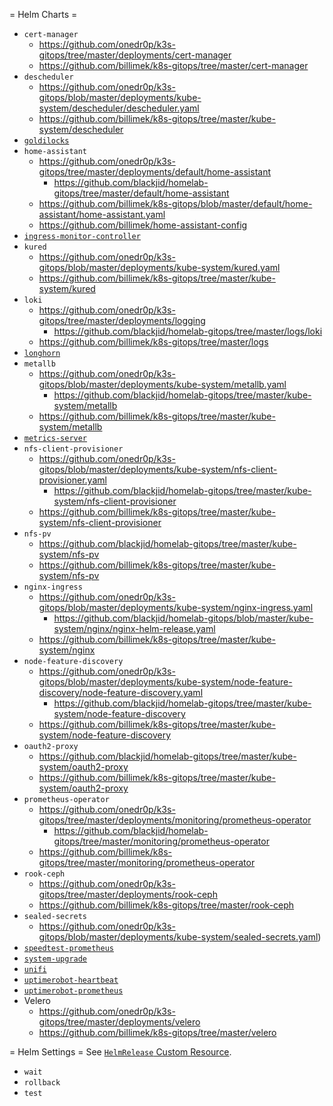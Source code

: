= Helm Charts =
- `cert-manager`
  - https://github.com/onedr0p/k3s-gitops/tree/master/deployments/cert-manager
  - https://github.com/billimek/k8s-gitops/tree/master/cert-manager
- `descheduler`
  - https://github.com/onedr0p/k3s-gitops/blob/master/deployments/kube-system/descheduler/descheduler.yaml
  - https://github.com/billimek/k8s-gitops/tree/master/kube-system/descheduler
- [`goldilocks`](https://github.com/billimek/k8s-gitops/tree/master/default/goldilocks)
- `home-assistant`
  - https://github.com/onedr0p/k3s-gitops/tree/master/deployments/default/home-assistant
	- https://github.com/blackjid/homelab-gitops/tree/master/default/home-assistant
  - https://github.com/billimek/k8s-gitops/blob/master/default/home-assistant/home-assistant.yaml
  - https://github.com/billimek/home-assistant-config
- [`ingress-monitor-controller`](https://github.com/blackjid/homelab-gitops/tree/master/monitoring/ingress-monitor-controller)
- `kured`
  - https://github.com/onedr0p/k3s-gitops/blob/master/deployments/kube-system/kured.yaml
  - https://github.com/billimek/k8s-gitops/tree/master/kube-system/kured
- `loki`
  - https://github.com/onedr0p/k3s-gitops/tree/master/deployments/logging
	- https://github.com/blackjid/homelab-gitops/tree/master/logs/loki
  - https://github.com/billimek/k8s-gitops/tree/master/logs
- [`longhorn`](https://github.com/blackjid/homelab-gitops/tree/master/longhorn-system)
- `metallb`
  - https://github.com/onedr0p/k3s-gitops/blob/master/deployments/kube-system/metallb.yaml
	- https://github.com/blackjid/homelab-gitops/tree/master/kube-system/metallb
  - https://github.com/billimek/k8s-gitops/tree/master/kube-system/metallb
- [`metrics-server`](https://github.com/onedr0p/k3s-gitops/blob/master/deployments/kube-system/metrics-server.yaml)
- `nfs-client-provisioner`
  - https://github.com/onedr0p/k3s-gitops/blob/master/deployments/kube-system/nfs-client-provisioner.yaml
	- https://github.com/blackjid/homelab-gitops/tree/master/kube-system/nfs-client-provisioner
  - https://github.com/billimek/k8s-gitops/tree/master/kube-system/nfs-client-provisioner
- `nfs-pv`
  - https://github.com/blackjid/homelab-gitops/tree/master/kube-system/nfs-pv
  - https://github.com/billimek/k8s-gitops/tree/master/kube-system/nfs-pv
- `nginx-ingress`
  - https://github.com/onedr0p/k3s-gitops/blob/master/deployments/kube-system/nginx-ingress.yaml
	- https://github.com/blackjid/homelab-gitops/blob/master/kube-system/nginx/nginx-helm-release.yaml
  - https://github.com/billimek/k8s-gitops/tree/master/kube-system/nginx
- `node-feature-discovery`
  - https://github.com/onedr0p/k3s-gitops/blob/master/deployments/kube-system/node-feature-discovery/node-feature-discovery.yaml
	- https://github.com/blackjid/homelab-gitops/tree/master/kube-system/node-feature-discovery
  - https://github.com/billimek/k8s-gitops/tree/master/kube-system/node-feature-discovery
- `oauth2-proxy`
  - https://github.com/blackjid/homelab-gitops/tree/master/kube-system/oauth2-proxy
  - https://github.com/billimek/k8s-gitops/tree/master/kube-system/oauth2-proxy
- `prometheus-operator`
  - https://github.com/onedr0p/k3s-gitops/tree/master/deployments/monitoring/prometheus-operator
	- https://github.com/blackjid/homelab-gitops/tree/master/monitoring/prometheus-operator
  - https://github.com/billimek/k8s-gitops/tree/master/monitoring/prometheus-operator
- `rook-ceph`
  - https://github.com/onedr0p/k3s-gitops/tree/master/deployments/rook-ceph
  - https://github.com/billimek/k8s-gitops/tree/master/rook-ceph
- `sealed-secrets`
  - https://github.com/onedr0p/k3s-gitops/blob/master/deployments/kube-system/sealed-secrets.yaml)
- [`speedtest-prometheus`](https://github.com/billimek/k8s-gitops/tree/master/monitoring/speedtest-prometheus)
- [`system-upgrade`](https://github.com/billimek/k8s-gitops/tree/master/system-upgrade)
- [`unifi`](https://github.com/billimek/k8s-gitops/tree/master/default/unifi)
- [`uptimerobot-heartbeat`](https://github.com/onedr0p/k3s-gitops/blob/master/deployments/monitoring/uptimerobot-heartbeat.yaml)
- [`uptimerobot-prometheus`](https://github.com/billimek/k8s-gitops/tree/master/monitoring/uptimerobot-prometheus`)
- Velero
  - https://github.com/onedr0p/k3s-gitops/tree/master/deployments/velero
  - https://github.com/billimek/k8s-gitops/tree/master/velero

= Helm Settings =
See [`HelmRelease` Custom Resource](https://github.com/fluxcd/helm-operator/blob/master/docs/references/helmrelease-custom-resource.md).

- `wait`
- `rollback`
- `test`
